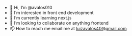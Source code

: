 - 👋 Hi, I’m @avalos010
- 👀 I’m interested in front end development
- 🌱 I’m currently learning next.js
- 💞️ I’m looking to collaborate on anything frontend
- 📫 How to reach me email me at luizavalos40@gmail.com

<!---
avalos010/avalos010 is a ✨ special ✨ repository because its `README.md` (this file) appears on your GitHub profile.
You can click the Preview link to take a look at your changes.
--->
